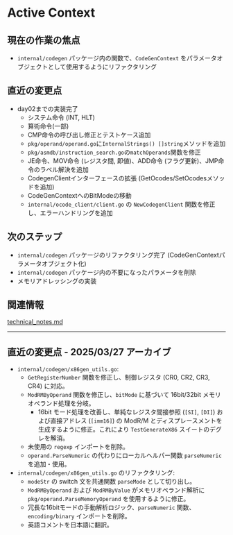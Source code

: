 # Active Context

## 現在の作業の焦点
- `internal/codegen` パッケージ内の関数で、`CodeGenContext` をパラメータオブジェクトとして使用するようにリファクタリング

## 直近の変更点
- day02までの実装完了
  - システム命令 (INT, HLT)
  - 算術命令(一部)
  - CMP命令の呼び出し修正とテストケース追加
  - `pkg/operand/operand.go`に`InternalStrings() []string`メソッドを追加
  - `pkg/asmdb/instruction_search.go`の`matchOperands`関数を修正
  - JE命令、MOV命令 (レジスタ間, 即値)、ADD命令 (フラグ更新)、JMP命令のラベル解決を追加
  - CodegenClientインターフェースの拡張 (GetOcodes/SetOcodesメソッドを追加)
  - CodeGenContextへのBitModeの移動
  - `internal/ocode_client/client.go` の `NewCodegenClient` 関数を修正し、エラーハンドリングを追加

## 次のステップ
- `internal/codegen` パッケージのリファクタリング完了 (CodeGenContextパラメータオブジェクト化)
- `internal/codegen` パッケージ内の不要になったパラメータを削除
- メモリアドレッシングの実装

## 関連情報
[technical_notes.md](../details/technical_notes.md)

---
## 直近の変更点 - 2025/03/27 アーカイブ
- `internal/codegen/x86gen_utils.go`:
    - `GetRegisterNumber` 関数を修正し、制御レジスタ (CR0, CR2, CR3, CR4) に対応。
    - `ModRMByOperand` 関数を修正し、`bitMode` に基づいて 16bit/32bit メモリオペランド処理を分岐。
        - 16bit モード処理を改善し、単純なレジスタ間接参照 (`[SI]`, `[DI]`) および直接アドレス (`[imm16]`) の ModR/M とディスプレースメントを生成するように修正。これにより `TestGenerateX86` スイートのデグレを解消。
    - 未使用の `regexp` インポートを削除。
    - `operand.ParseNumeric` の代わりにローカルヘルパー関数 `parseNumeric` を追加・使用。
- `internal/codegen/x86gen_utils.go` のリファクタリング:
    - `modeStr` の switch 文を共通関数 `parseMode` として切り出し。
    - `ModRMByOperand` および `ModRMByValue` がメモリオペランド解析に `pkg/operand.ParseMemoryOperand` を使用するように修正。
    - 冗長な16bitモードの手動解析ロジック、`parseNumeric` 関数、`encoding/binary` インポートを削除。
    - 英語コメントを日本語に翻訳。
